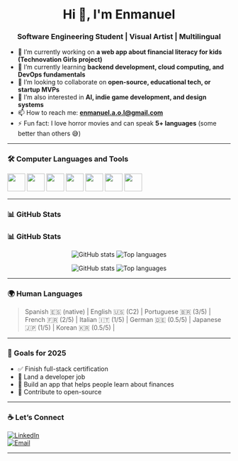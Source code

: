<h1 align="center">Hi 👋, I'm Enmanuel</h1>
<h3 align="center">Software Engineering Student | Visual Artist | Multilingual</h3>

- 🔭 I’m currently working on **a web app about financial literacy for kids (Technovation Girls project)**  
- 🌱 I’m currently learning **backend development, cloud computing, and DevOps fundamentals**  
- 👯 I’m looking to collaborate on **open-source, educational tech, or startup MVPs**  
- 🧠 I’m also interested in **AI, indie game development, and design systems**  
- 📫 How to reach me: **enmanuel.a.o.l@gmail.com**  
- ⚡ Fun fact: I love horror movies and can speak **5+ languages** (some better than others 😅)

---

### 🛠️ Computer Languages and Tools

<p align="left">
  <img src="https://cdn.jsdelivr.net/gh/devicons/devicon/icons/javascript/javascript-original.svg" height="40" />
  <img src="https://cdn.jsdelivr.net/gh/devicons/devicon/icons/html5/html5-original.svg" height="40" />
  <img src="https://cdn.jsdelivr.net/gh/devicons/devicon/icons/css3/css3-original.svg" height="40" />
  <img src="https://cdn.jsdelivr.net/gh/devicons/devicon/icons/nodejs/nodejs-original.svg" height="40" />
  <img src="https://cdn.jsdelivr.net/gh/devicons/devicon/icons/mysql/mysql-original.svg" height="40" />
  <img src="https://cdn.jsdelivr.net/gh/devicons/devicon/icons/postgresql/postgresql-original.svg" height="40" />
  <img src="https://cdn.jsdelivr.net/gh/devicons/devicon/icons/linux/linux-original.svg" height="40" />
</p>

---

### 📊 GitHub Stats

### 📊 GitHub Stats

<p align="center">
  <img src="https://github-readme-stats.vercel.app/api?username=EnmanuelKantt&show_icons=true&theme=radical" alt="GitHub stats" />
  <img src="https://github-readme-stats.vercel.app/api/top-langs/?username=EnmanuelKantt&layout=compact&theme=radical" alt="Top languages" />
</p>

<p align="center">
  <img src="https://github-readme-stats.vercel.app/api?username=/EnmanuelKantt&show_icons=true&theme=radical" alt="GitHub stats" />
  <img src="https://github-readme-stats.vercel.app/api/top-langs/?username=/EnmanuelKantt&layout=compact&theme=radical" alt="Top languages" />
</p>

---

### 🌍 Human Languages

> Spanish 🇪🇸 (native) | English 🇺🇸 (C2) | Portuguese 🇧🇷 (3/5) | French 🇫🇷 (2/5) | Italian 🇮🇹 (1/5) | German 🇩🇪 (0.5/5) | Japanese 🇯🇵 (1/5) | Korean 🇰🇷 (0.5/5) |

---

### 🎯 Goals for 2025

- ✅ Finish full-stack certification  
- 🚀 Land a developer job  
- 📱 Build an app that helps people learn about finances  
- 🤝 Contribute to open-source  

---

### ☕ Let’s Connect

[![LinkedIn](https://img.shields.io/badge/-LinkedIn-blue?style=flat-square&logo=linkedin&logoColor=white)](https://linkedin.com/in/eordonezlabarca/)  
[![Email](https://img.shields.io/badge/-Email-red?style=flat-square&logo=gmail&logoColor=white)](mailto:enmanuel.a.o.l@gmail.com)

---


<!--
**EnmanuelKantt/EnmanuelKantt** is a ✨ _special_ ✨ repository because its `README.md` (this file) appears on your GitHub profile.

Here are some ideas to get you started:

- 🔭 I’m currently working on ...
- 🌱 I’m currently learning ...
- 👯 I’m looking to collaborate on ...
- 🤔 I’m looking for help with ...
- 💬 Ask me about ...
- 📫 How to reach me: ...
- 😄 Pronouns: ...
- ⚡ Fun fact: ...
-->
